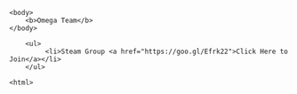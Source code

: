 <html>
    <head>
	    <title> Omega</title>
	</head>
	
	<body>
	    <b>Omega Team</b>
	</body>
	    
		<ul>
		     <li>Steam Group <a href="https://goo.gl/Efrk22">Click Here to Join</a></li>
		</ul>
	
	<html>
